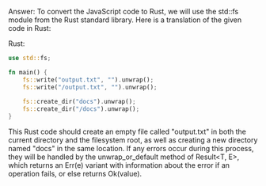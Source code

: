 Answer: 
To convert the JavaScript code to Rust, we will use the std::fs module from the Rust standard library. Here is a translation of the given code in Rust:

Rust:
```rust
use std::fs;

fn main() {
    fs::write("output.txt", "").unwrap();
    fs::write("/output.txt", "").unwrap();
    
    fs::create_dir("docs").unwrap();
    fs::create_dir("/docs").unwrap();
}
```

This Rust code should create an empty file called "output.txt" in both the current directory and the filesystem root, as well as creating a new directory named "docs" in the same location. If any errors occur during this process, they will be handled by the unwrap_or_default method of Result<T, E>, which returns an Err(e) variant with information about the error if an operation fails, or else returns Ok(value).

